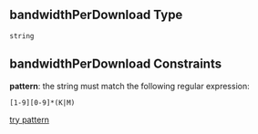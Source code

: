 ## bandwidthPerDownload Type

`string`

## bandwidthPerDownload Constraints

**pattern**: the string must match the following regular expression: 

```regexp
[1-9][0-9]*(K|M)
```

[try pattern](https://regexr.com/?expression=%5B1-9%5D%5B0-9%5D\*\(K%7CM\) "try regular expression with regexr.com")
